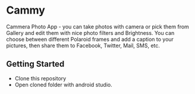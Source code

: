 # Cammy
Cammera Photo App - you can take photos with camera or pick them from Gallery and edit them with nice photo filters and Brightness. You can choose between different Polaroid frames and add a caption to your pictures, then share them to Facebook, Twitter, Mail, SMS, etc.


## Getting Started

* Clone this repository
* Open cloned folder with android studio.
